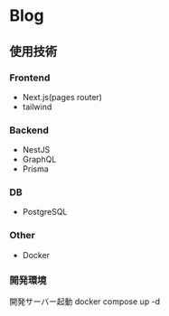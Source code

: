 # Blog

## 使用技術

### Frontend

- Next.js(pages router)
- tailwind

### Backend

- NestJS
- GraphQL
- Prisma

### DB

- PostgreSQL

### Other

- Docker

### 開発環境

開発サーバー起動
docker compose up -d
